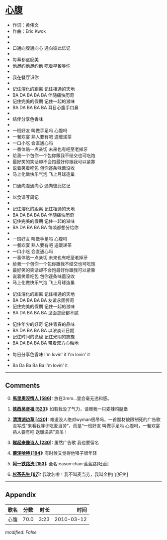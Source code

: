 # [心腹](https://music.163.com/song?id=64643)

* 作词：黄伟文
* 作曲：Eric Kwok
*
*
* 口通向腹通向心 通向彼此忆记
* 
* 每幕都这麽美
* 他邀约他邀约他 吃着早餐等你
* 
* 我在餐厅识你
* 
* 记住溶化的距离 记住相通的天地
* BA DA BA BA BA 伴随痛快历奇
* 记住完美的假期 记住一起的滋味
* BA DA BA BA BA 耳目心腹手口鼻
* 
* 结伴分享色香味
* 
* 一班好友 叫做手足吗 心腹吗
* 一餐欢宴 熟人要有吧 送暖递茶
* 一口小吃 会直通心吗
* 一番体贴一点亲切 未来也有吧至老掉牙
* 给我一个包你一个包你跟我不结交也可吃饱
* 最好笑的笑话却不会饱最好你跟我可以紧靠
* 说着笑着吃包 包你逐条味蕾没收
* 马上化做快乐气泡 飞上月球造巢
* 
* 口通向腹通向心 通向彼此忆记
* 
* 以食谱写周记
* 
* 记住溶化的距离 记住相通的天地
* BA DA BA BA BA 伴随痛快历奇
* 记住完美的假期 记住一起的滋味
* BA DA BA BA BA 每啖都想分给你
* 
* 一班好友 叫做手足吗 心腹吗
* 一餐欢宴 熟人要有吧 送暖递茶
* 一口小吃 会直通心吗
* 一番体贴一点亲切 未来也有吧至老掉牙
* 给我一个包你一个包你跟我不结交也可吃饱
* 最好笑的笑话却不会饱最好你跟我可以紧靠
* 说着笑着吃包 包你逐条味蕾没收
* 马上化做快乐气泡 飞上月球造巢
* 
* 记住溶化的距离 记住相通的天地
* BA DA BA BA BA 友谊永固传奇
* 记住完美的假期 记住一起的滋味
* BA DA BA BA BA 见面怎麽都不腻
* 
* 记住年少的好奇 记住青春的品味
* BA DA BA BA BA 以浓淡计日期
* 记住时间的诡秘 记住光阴的旖旎
* BA DA BA BA BA 带着双方心触地
* 
* 每日分享色香味 I'm lovin' it I'm lovin' it
* 
* Ba Da Ba Ba Ba I'm lovin' it


---

## Comments
0. **[馬里奧沒情人 \[586\]](https://music.163.com/#/user/home?id=49914160):** 放在3mm...里会毫无违和感。

1. **[铁西吴彦祖 \[523\]](https://music.163.com/#/user/home?id=17640487):** 如若我没了气力，请赠我一只麦辣鸡腿堡

2. **[清清湖边草 \[420\]](https://music.163.com/#/user/home?id=63970403):** 难道没人绝对wyman很吊吗，一首题材被限制死的广告歌没写成“来看我胖子吃麦当劳”，而是“一班好友 叫做手足吗 心腹吗，一餐欢宴 熟人要有吧 送暖递茶”真吊！

3. **[睇起来像诗人 \[230\]](https://music.163.com/#/user/home?id=18244427):** 虽然广告歌 我也要留名

4. **[蕾泽哈特 \[184\]](https://music.163.com/#/user/home?id=32579999):** 有时候又觉得他嗓子很年轻

5. **[阿一铁路洗 \[153\]](https://music.163.com/#/user/home?id=108505680):** 全名:eason·chan·蓝蓝路[吐舌]

6. **[杉茶先生 \[87\]](https://music.163.com/#/user/home?id=48115956):** 我改名啦！我不叫麦当劳，我叫金拱门[奸笑]



---

## Appendix

|歌名|分数|时长|时间|
|:---|:---:|---:|---:|
|心腹|70.0|3:23|2010-03-12

*modified: False*